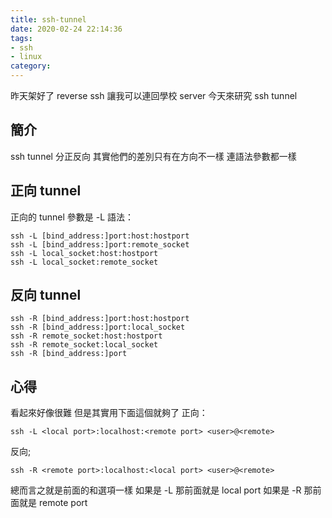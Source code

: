 ```yaml
---
title: ssh-tunnel
date: 2020-02-24 22:14:36
tags:
- ssh
- linux
category:
---
```


昨天架好了 reverse ssh 讓我可以連回學校 server
今天來研究 ssh tunnel

## 簡介
ssh tunnel 分正反向
其實他們的差別只有在方向不一樣
連語法參數都一樣

## 正向 tunnel
正向的 tunnel 參數是 -L
語法：
```
ssh -L [bind_address:]port:host:hostport
ssh -L [bind_address:]port:remote_socket
ssh -L local_socket:host:hostport
ssh -L local_socket:remote_socket
```

## 反向 tunnel
```
ssh -R [bind_address:]port:host:hostport
ssh -R [bind_address:]port:local_socket
ssh -R remote_socket:host:hostport
ssh -R remote_socket:local_socket
ssh -R [bind_address:]port
```

## 心得
看起來好像很難
但是其實用下面這個就夠了
正向：
```
ssh -L <local port>:localhost:<remote port> <user>@<remote>
```
反向;
```
ssh -R <remote port>:localhost:<local port> <user>@<remote>
```
總而言之就是前面的和選項一樣
如果是 -L 那前面就是 local port
如果是 -R 那前面就是 remote port

